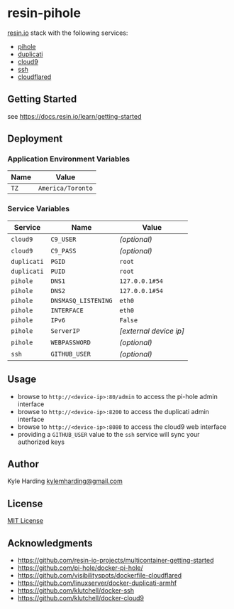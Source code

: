 # resin-pihole

[resin.io](https://resin.io/) stack with the following services:
* [pihole](https://hub.docker.com/r/pihole/pihole/)
* [duplicati](https://hub.docker.com/r/lsioarmhf/duplicati/)
* [cloud9](https://hub.docker.com/r/klutchell/cloud9/)
* [ssh](https://hub.docker.com/r/klutchell/ssh/)
* [cloudflared](https://hub.docker.com/r/visibilityspots/cloudflared/)

## Getting Started

see https://docs.resin.io/learn/getting-started

## Deployment

### Application Environment Variables

|Name|Value|
|---|---|
|`TZ`|`America/Toronto`|

### Service Variables

|Service|Name|Value|
|---|---|---|
|`cloud9`|`C9_USER`|_(optional)_|
|`cloud9`|`C9_PASS`|_(optional)_|
|`duplicati`|`PGID`|`root`|
|`duplicati`|`PUID`|`root`|
|`pihole`|`DNS1`|`127.0.0.1#54`|
|`pihole`|`DNS2`|`127.0.0.1#54`|
|`pihole`|`DNSMASQ_LISTENING`|`eth0`|
|`pihole`|`INTERFACE`|`eth0`|
|`pihole`|`IPv6`|`False`|
|`pihole`|`ServerIP`|_[external device ip]_|
|`pihole`|`WEBPASSWORD`|_(optional)_|
|`ssh`|`GITHUB_USER`|_(optional)_|

## Usage

* browse to `http://<device-ip>:80/admin` to access the pi-hole admin interface
* browse to `http://<device-ip>:8200` to access the duplicati admin interface
* browse to `http://<device-ip>:8080` to access the cloud9 web interface
* providing a `GITHUB_USER` value to the `ssh` service will sync your authorized keys

## Author

Kyle Harding <kylemharding@gmail.com>

## License

[MIT License](./LICENSE)

## Acknowledgments

* https://github.com/resin-io-projects/multicontainer-getting-started
* https://github.com/pi-hole/docker-pi-hole/
* https://github.com/visibilityspots/dockerfile-cloudflared
* https://github.com/linuxserver/docker-duplicati-armhf
* https://github.com/klutchell/docker-ssh
* https://github.com/klutchell/docker-cloud9
